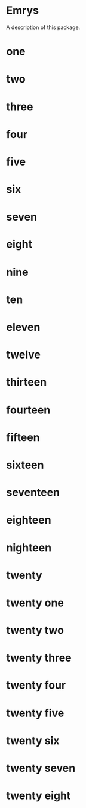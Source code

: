# Emrys

A description of this package.
# one
# two
# three
# four
# five
# six
# seven
# eight
# nine
# ten
# eleven
# twelve
# thirteen
# fourteen
# fifteen
# sixteen
# seventeen 
# eighteen
# nighteen
# twenty
# twenty one
# twenty two
# twenty three
# twenty four
# twenty five
# twenty six
# twenty seven
# twenty eight
